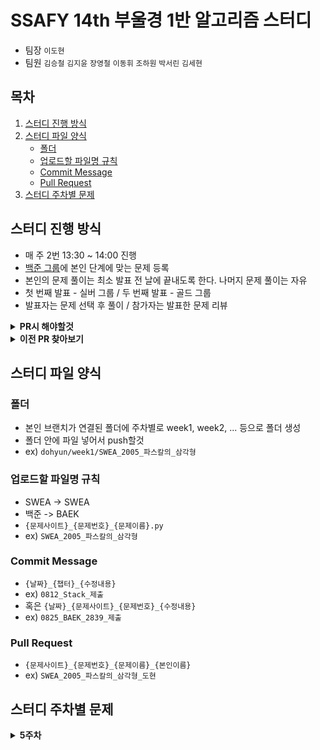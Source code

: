 # SSAFY 14th 부울경 1반 알고리즘 스터디

- 팀장  `이도현`
- 팀원  `김승철` `김지윤` `장영철` `이동휘` `조하원` `박서린` `김세현`

## 목차
1. [스터디 진행 방식](#스터디-진행-방식)
2. [스터디 파일 양식](#스터디-파일-양식)
   - [폴더](#폴더)
   - [업로드할 파일명 규칙](#업로드할-파일명-규칙)
   - [Commit Message](#commit-message)
   - [Pull Request](#pull-request)
3. [스터디 주차별 문제](#스터디-주차별-문제)

## 스터디 진행 방식

- 매 주 2번 13:30 ~ 14:00 진행
- [백준 그룹](https://www.acmicpc.net/group/23834)에 본인 단계에 맞는 문제 등록
- 본인의 문제 풀이는 최소 발표 전 날에 끝내도록 한다. 나머지 문제 풀이는 자유
- 첫 번째 발표 - 실버 그룹 / 두 번째 발표 - 골드 그룹
- 발표자는 문제 선택 후 풀이 / 참가자는 발표한 문제 리뷰

<details><summary> <b>PR시 해야할것</b> </summary>
<div markdown="1">
  
---
  
![이미지1](./assets/readme/how_to_1.png)

- `Pull Requests` 탭을 눌러 본인의 PR 등록 후 네모 박스 안의 `Assignees` 오른쪽 톱니바퀴를 누른다.
---
![이미지2](./assets/readme/how_to_2.png)

- 본인의 이름을 누른다.
- 또는 첫 번째 이미지에서 `assign yourself` 버튼을 눌러도 된다.
---
![이미지1](./assets/readme/how_to_1.png)

- 네모 박스 안의 `Labels` 오른쪽 톱니바퀴를 누른다.
---
![이미지1](./assets/readme/how_to_3.png)

- 적절한 Label을 선택한다.
---
![이미지1](./assets/readme/how_to_4.png)

- 적용된 모습

</div>
</details>

<details><summary> <b>이전 PR 찾아보기</b> </summary>
<div markdown="1">

---
  
![이미지1](./assets/readme/how_to_5.png)

- `Pull Requests` 탭을 눌러 네모 박스 안의 `Closed` 버튼을 누른다.
---
![이미지1](./assets/readme/how_to_6.png)

- 네모 박스 안의 `Assignee`를 누른다.
---
![이미지1](./assets/readme/how_to_7.png)

- 모아 보고싶은 Assignee, 책임자(작성자)를 고른다.
---
![이미지1](./assets/readme/how_to_8.png)

- 책임자별로 PR했던 기록이 나오는 모습

</div>
</details>

## 스터디 파일 양식
  
### 폴더

- 본인 브랜치가 연결된 폴더에 주차별로 week1, week2, ... 등으로 폴더 생성
- 폴더 안에 파일 넣어서 push할것
- ex) `dohyun/week1/SWEA_2005_파스칼의_삼각형`

### 업로드할 파일명 규칙

- SWEA -> SWEA
- 백준 -> BAEK
- `{문제사이트}_{문제번호}_{문제이름}.py`
- ex) `SWEA_2005_파스칼의_삼각형`

### Commit Message

- `{날짜}_{챕터}_{수정내용}`
- ex) `0812_Stack_제출`
- 혹은 `{날짜}_{문제사이트}_{문제번호}_{수정내용}`
- ex) `0825_BAEK_2839_제출`

### Pull Request

- `{문제사이트}_{문제번호}_{문제이름}_{본인이름}`
- ex) `SWEA_2005_파스칼의_삼각형_도현`

## 스터디 주차별 문제

<details><summary> <b>5주차</b> </summary>
<div markdown="1">

|문제|문제 제목|
|:-:|:-:|
|1520|[내리막길](https://www.acmicpc.net/problem/1520)|
|1931|[회의실 배정](https://www.acmicpc.net/problem/1931)|
|2606|[바이러스](https://www.acmicpc.net/problem/2606)|
|17478|[재귀함수가 뭔가요?](https://www.acmicpc.net/problem/17478)|
|17070|[파이프 옮기기 1](https://www.acmicpc.net/problem/17070)|
|11060|[점프 점프](https://www.acmicpc.net/problem/11060)|

</div>
</details>

